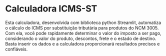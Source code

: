 # Calculadora ICMS-ST
Esta calculadora, desenvolvida com biblioteca python Streamlit, automatiza o cálculo do ICMS por substituição tributária para produtos do NCM 3005. Com ela, você pode rapidamente determinar o valor do imposto a ser pago, considerando o valor do produto, descontos, frete e o estado de destino. Basta inserir os dados e a calculadora proporcionará resultados precisos e confiáveis. 
